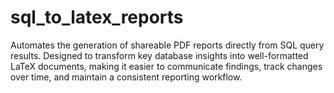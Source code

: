 # sql_to_latex_reports
Automates the generation of shareable PDF reports directly from SQL query results. Designed to transform key database insights into well-formatted LaTeX documents, making it easier to communicate findings, track changes over time, and maintain a consistent reporting workflow.
